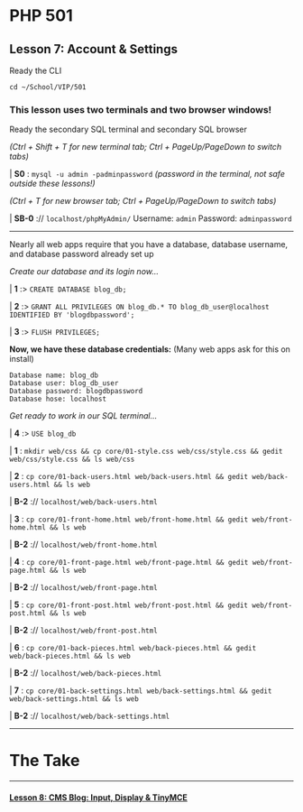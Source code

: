 # PHP 501
## Lesson 7: Account & Settings

Ready the CLI

`cd ~/School/VIP/501`

### This lesson uses two terminals and two browser windows!

Ready the secondary SQL terminal and secondary SQL browser

*(Ctrl + Shift + T for new terminal tab; Ctrl + PageUp/PageDown to switch tabs)*

| **S0** : `mysql -u admin -padminpassword` *(password in the terminal, not safe outside these lessons!)*

*(Ctrl + T for new browser tab; Ctrl + PageUp/PageDown to switch tabs)*

| **SB-0** :// `localhost/phpMyAdmin/` Username: `admin` Password: `adminpassword`

___















Nearly all web apps require that you have a database, database username, and database password already set up

*Create our database and its login now...*

| **1** :> `CREATE DATABASE blog_db;`

| **2** :> `GRANT ALL PRIVILEGES ON blog_db.* TO blog_db_user@localhost IDENTIFIED BY 'blogdbpassword';`

| **3** :> `FLUSH PRIVILEGES;`

**Now, we have these database credentials:** (Many web apps ask for this on install)
```
Database name: blog_db
Database user: blog_db_user
Database password: blogdbpassword
Database hose: localhost
```

*Get ready to work in our SQL terminal...*

| **4** :> `USE blog_db`







| **1** : `mkdir web/css && cp core/01-style.css web/css/style.css && gedit web/css/style.css && ls web/css`

| **2** : `cp core/01-back-users.html web/back-users.html && gedit web/back-users.html && ls web`

| **B-2** :// `localhost/web/back-users.html`

| **3** : `cp core/01-front-home.html web/front-home.html && gedit web/front-home.html && ls web`

| **B-2** :// `localhost/web/front-home.html`

| **4** : `cp core/01-front-page.html web/front-page.html && gedit web/front-page.html && ls web`

| **B-2** :// `localhost/web/front-page.html`

| **5** : `cp core/01-front-post.html web/front-post.html && gedit web/front-post.html && ls web`

| **B-2** :// `localhost/web/front-post.html`

| **6** : `cp core/01-back-pieces.html web/back-pieces.html && gedit web/back-pieces.html && ls web`

| **B-2** :// `localhost/web/back-pieces.html`

| **7** : `cp core/01-back-settings.html web/back-settings.html && gedit web/back-settings.html && ls web`

| **B-2** :// `localhost/web/back-settings.html`
___

# The Take

___

#### [Lesson 8: CMS Blog: Input, Display & TinyMCE](https://github.com/inkVerb/vip/blob/master/501-php/Lesson-08.md)
